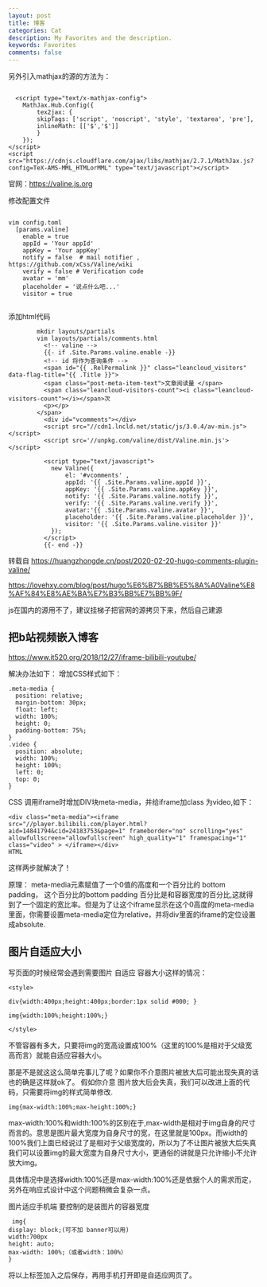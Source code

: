 ```yaml
---
layout: post
title: 博客
categories: Cat
description: My Favorites and the description.
keywords: Favorites
comments: false
---
```


另外引入mathjax的源的方法为：

```

  <script type="text/x-mathjax-config">
    MathJax.Hub.Config({
        tex2jax: {
        skipTags: ['script', 'noscript', 'style', 'textarea', 'pre'],
        inlineMath: [['$','$']]
        }
    });
</script>
<script src="https://cdnjs.cloudflare.com/ajax/libs/mathjax/2.7.1/MathJax.js?config=TeX-AMS-MML_HTMLorMML" type="text/javascript"></script>

```

官网：https://valine.js.org

修改配置文件

```

vim config.toml
  [params.valine]
    enable = true
    appId = 'Your appId'
    appKey = 'Your appKey'
    notify = false  # mail notifier , https://github.com/xCss/Valine/wiki
    verify = false # Verification code
    avatar = 'mm'
    placeholder = '说点什么吧...'
    visitor = true
    
```

添加html代码

```
        mkdir layouts/partials
        vim layouts/partials/comments.html
          <!-- valine -->
          {{- if .Site.Params.valine.enable -}}
          <!-- id 将作为查询条件 -->
          <span id="{{ .RelPermalink }}" class="leancloud_visitors" data-flag-title="{{ .Title }}">
          <span class="post-meta-item-text">文章阅读量 </span>
          <span class="leancloud-visitors-count"><i class="leancloud-visitors-count"></i></span>次
          <p></p>
        </span>
          <div id="vcomments"></div>
          <script src="//cdn1.lncld.net/static/js/3.0.4/av-min.js"></script>
          <script src='//unpkg.com/valine/dist/Valine.min.js'></script>

          <script type="text/javascript">
            new Valine({
                el: '#vcomments' ,
                appId: '{{ .Site.Params.valine.appId }}',
                appKey: '{{ .Site.Params.valine.appKey }}',
                notify: '{{ .Site.Params.valine.notify }}', 
                verify: '{{ .Site.Params.valine.verify }}', 
                avatar:'{{ .Site.Params.valine.avatar }}', 
                placeholder: '{{ .Site.Params.valine.placeholder }}',
                visitor: '{{ .Site.Params.valine.visitor }}'
            });
          </script>
          {{- end -}} 
 ``` 
 
转载自 https://huangzhongde.cn/post/2020-02-20-hugo-comments-plugin-valine/

https://lovehxy.com/blog/post/hugo%E6%B7%BB%E5%8A%A0Valine%E8%AF%84%E8%AE%BA%E7%B3%BB%E7%BB%9F/

js在国内的源用不了，建议挂梯子把官网的源拷贝下来，然后自己建源

## 把b站视频嵌入博客

https://www.it520.org/2018/12/27/iframe-bilibili-youtube/

解决办法如下：
增加CSS样式如下：
```
.meta-media {
  position: relative;
  margin-bottom: 30px;
  float: left;
  width: 100%;
  height: 0;
  padding-bottom: 75%;
}
.video {
  position: absolute;
  width: 100%;
  height: 100%;
  left: 0;
  top: 0;
}
```
CSS
调用iframe时增加DIV块meta-media，并给iframe加class 为video,如下：
```
<div class="meta-media"><iframe src="//player.bilibili.com/player.html?aid=14841794&cid=24183753&page=1" frameborder="no" scrolling="yes" allowfullscreen="allowfullscreen" high_quality="1" framespacing="1" class="video" > </iframe></div>
HTML
```
这样两步就解决了！

原理： meta-media元素赋值了一个0值的高度和一个百分比的 bottom padding， 这个百分比的bottom padding 百分比是和容器宽度的百分比,这就得到了一个固定的宽比率。但是为了让这个iframe显示在这个0高度的meta-media里面，你需要设置meta-media定位为relative，并将div里面的iframe的定位设置成absolute.

## 图片自适应大小

写页面的时候经常会遇到需要图片 自适应 容器大小这样的情况：
```
<style>

div{width:400px;height:400px;border:1px solid #000; }

img{width:100%;height:100%;}

</style>
```
不管容器有多大，只要将img的宽高设置成100%（这里的100%是相对于父级宽高而言）就能自适应容器大小。

那是不是就这这么简单完事儿了呢？如果你不介意图片被放大后可能出现失真的话也的确是这样就ok了。 
假如你介意 图片放大后会失真，我们可以改进上面的代码，只需要将img的样式简单修改.
```
img{max-width:100%;max-height:100%;}

 ```

max-width:100%和width:100%的区别在于,max-width是相对于img自身的尺寸而言的。意思是图片最大宽度为自身尺寸的宽，在这里就是100px。而width的100%我们上面已经说过了是相对于父级宽度的，所以为了不让图片被放大后失真我们可以设置img的最大宽度为自身尺寸大小，更通俗的讲就是只允许缩小不允许放大img。

具体情况中是选择width:100%还是max-width:100%还是依据个人的需求而定，另外在响应式设计中这个问题稍微会复杂一点。

 

图片适应手机端  要控制的是装图片的容器宽度
```
 img{
display: block;(可不加 banner可以用)
width:700px
height: auto;
max-width: 100%;（或者width：100%）
}
```
将以上标签加入之后保存，再用手机打开即是自适应网页了。
